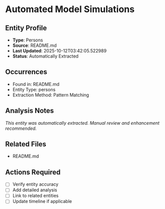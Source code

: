 # Automated Model Simulations

## Entity Profile
- **Type**: Persons
- **Source**: README.md
- **Last Updated**: 2025-10-12T03:42:05.522989
- **Status**: Automatically Extracted

## Occurrences
- Found in: README.md
- Entity Type: persons
- Extraction Method: Pattern Matching

## Analysis Notes
*This entity was automatically extracted. Manual review and enhancement recommended.*

## Related Files
- README.md

## Actions Required
- [ ] Verify entity accuracy
- [ ] Add detailed analysis
- [ ] Link to related entities
- [ ] Update timeline if applicable

